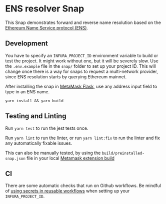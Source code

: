 # ENS resolver Snap

This Snap demonstrates forward and reverse name resolution based on
the [Ethereum Name Service protocol (ENS)](https://ens.domains).

## Development

You have to specify an `INFURA_PROJECT_ID` environment variable to build or test the project. It might work without one,
but it will be severely slow. Use the `.env.example` file in the `snap/` folder to set up your project ID.
This will change once there is a way for snaps to request a multi-network provider, since ENS resolution starts by
querying Ethereum mainnet.

After installing the snap in [MetaMask Flask](https://metamask.io/flask/), use any address input field to type in an ENS
name.

```shell
yarn install && yarn build
```

## Testing and Linting

Run `yarn test` to run the jest tests once.

Run `yarn lint` to run the linter, or run `yarn lint:fix` to run the linter and
fix any automatically fixable issues.

This can also be manually tested, by using the `build/preinstalled-snap.json` file in your
local [Metamask extension build](https://github.com/MetaMask/metamask-extension/blob/be1c107fd323112a6677e05e2714b6602c4367ab/app/scripts/snaps/preinstalled-snaps.ts#L3)

## CI

There are some automatic checks that run on Github workflows. Be mindful
of [using secrets in reusable workflows](https://docs.github.com/en/actions/using-workflows/reusing-workflows#using-inputs-and-secrets-in-a-reusable-workflow)
when setting up your `INFURA_PROJECT_ID`.
